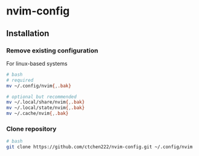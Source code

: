 # nvim-config

## Installation

### Remove existing configuration

For linux-based systems
```bash
# bash
# required
mv ~/.config/nvim{,.bak}

# optional but recommended
mv ~/.local/share/nvim{,.bak}
mv ~/.local/state/nvim{,.bak}
mv ~/.cache/nvim{,.bak}
```

### Clone repository

```bash
# bash
git clone https://github.com/ctchen222/nvim-config.git ~/.config/nvim
```

